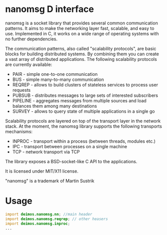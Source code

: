 nanomsg D interface
====================
nanomsg is a socket library that provides several common communication patterns. It aims to make the networking layer fast, scalable, and easy to use. Implemented in C, it works on a wide range of operating systems with no further dependencies.

The communication patterns, also called "scalability protocols", are basic blocks for building distributed systems. By combining them you can create a vast array of distributed applications. The following scalability protocols are currently available:

- PAIR - simple one-to-one communication
- BUS - simple many-to-many communication
- REQREP - allows to build clusters of stateless services to process user requests
- PUBSUB - distributes messages to large sets of interested subscribers
- PIPELINE - aggregates messages from multiple sources and load balances them among many destinations
- SURVEY - allows to query state of multiple applications in a single go

Scalability protocols are layered on top of the transport layer in the network stack. At the moment, the nanomsg library supports the following transports mechanisms:

- INPROC - transport within a process (between threads, modules etc.)
- IPC - transport between processes on a single machine
- TCP - network transport via TCP

The library exposes a BSD-socket-like C API to the applications.

It is licensed under MIT/X11 license.

"nanomsg" is a trademark of Martin Sustrik

# Usage

```D
import deimos.nanomsg.nn; //main header
import deimos.nanomsg.reqrep; // other heasers
import deimos.nanomsg.inproc;
...
```
